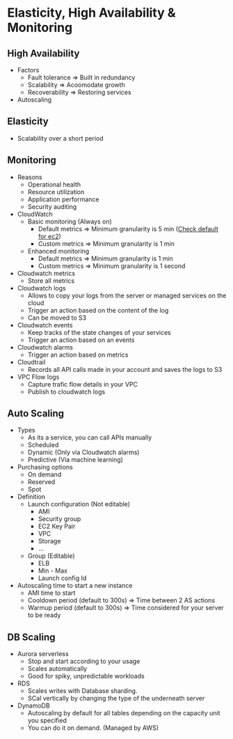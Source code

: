 # Elasticity, High Availability & Monitoring

## High Availability

* Factors
  * Fault tolerance => Built in redundancy
  * Scalability => Acoomodate growth
  * Recoverability => Restoring services
* Autoscaling

## Elasticity

* Scalability over a short period

## Monitoring

* Reasons
  * Operational health
  * Resource utilization
  * Application performance
  * Security auditing
* CloudWatch
  * Basic monitoring (Always on)
    * Default metrics => Minimum granularity is 5 min ([Check default for ec2](https://docs.aws.amazon.com/AWSEC2/latest/UserGuide/viewing_metrics_with_cloudwatch.html))
    * Custom metrics => Minimum granularity is 1 min
  * Enhanced monitoring
    * Default metrics => Minimum granularity is 1 min
    * Custom metrics => Minimum granularity is 1 second
* Cloudwatch metrics
  * Store all metrics
* Cloudwatch logs
  * Allows to copy your logs from the server or managed services on the cloud
  * Trigger an action based on the content of the log
  * Can be moved to S3
* Cloudwatch events
  * Keep tracks of the state changes of your services
  * Trigger an action based on an events
* Cloudwatch alarms
  * Trigger an action based on metrics
* Cloudtrail
  * Records all API calls made in your account and saves the logs to S3
* VPC Flow logs
  * Capture trafic flow details in your VPC
  * Publish to cloudwatch logs

## Auto Scaling

* Types
  * As its a service, you can call APIs manually
  * Scheduled
  * Dynamic (Only via Cloudwatch alarms)
  * Predictive (Via machine learning)
* Purchasing options
  * On demand
  * Reserved
  * Spot
* Definition
  * Launch configuration (Not editable)
    * AMI
    * Security group
    * EC2 Key Pair
    * VPC
    * Storage
    * ...
  * Group (Editable)
    * ELB
    * Min - Max
    * Launch config Id
* Autoscaling time to start a new instance
  * AMI time to start
  * Cooldown period (default to 300s) => Time between 2 AS actions
  * Warmup period (default to 300s) => Time considered for your server to be ready

## DB Scaling

* Aurora serverless
  * Stop and start according to your usage
  * Scales automatically
  * Good for spiky, unpredictable workloads
* RDS
  * Scales writes with Database sharding.
  * SCal vertically by changing the type of the underneath server
* DynamoDB
  * Autoscaling by default for all tables depending on the capacity unit you specified
  * You can do it on demand. (Managed by AWS)